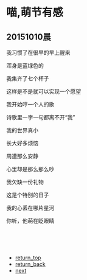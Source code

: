 喵,萌节有感
=========

20151010晨
---------------



我习惯了在很早的早上醒来

浑身是蓝绿色的

我集齐了七个杯子

这样是不是就可以实现一个愿望

我开始哼一个人的歌

诗歌里一字一句都离不开“我”

我的世界真小

长大好多烦恼

周遭那么安静

心里却是那么那么吵

我欠缺一份礼物

这是个特别的日子

我的心丢在哪片星河

你听，他萌在眨眼睛

<br><br><br>
+ [return_top](./十月十日.html)<br>
+ [return_back](./Chap1.html)<br>
+ [next](./长干曲.html)<br>
